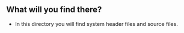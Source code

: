 ## What will you find there?
* In this directory you will find system header files and source files.

